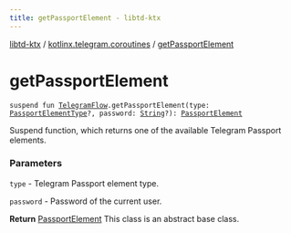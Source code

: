 ```yaml
---
title: getPassportElement - libtd-ktx
---
```


[libtd-ktx](../index.html) / [kotlinx.telegram.coroutines](index.html) / [getPassportElement](./get-passport-element.html)

# getPassportElement

`suspend fun `[`TelegramFlow`](../kotlinx.telegram.core/-telegram-flow/index.html)`.getPassportElement(type: `[`PassportElementType`](https://tdlibx.github.io/td/docs/org/drinkless/td/libcore/telegram/TdApi.PassportElementType.html)`?, password: `[`String`](https://kotlinlang.org/api/latest/jvm/stdlib/kotlin/-string/index.html)`?): `[`PassportElement`](https://tdlibx.github.io/td/docs/org/drinkless/td/libcore/telegram/TdApi.PassportElement.html)

Suspend function, which returns one of the available Telegram Passport elements.

### Parameters

`type` - Telegram Passport element type.

`password` - Password of the current user.

**Return**
[PassportElement](https://tdlibx.github.io/td/docs/org/drinkless/td/libcore/telegram/TdApi.PassportElement.html) This class is an abstract base class.

